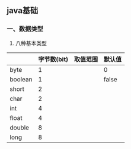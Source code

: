 ## java基础

### 一、数据类型

1. 八种基本类型

|         | 字节数(bit) | 取值范围 | 默认值 |
   | ------- | ----------- | -------- | ------ |
| byte    | 1           |          | 0      |
| boolean | 1           |          | false  |
| short   | 2           |          |        |
| char    | 2           |          |        |
| int     | 4           |          |        |
| float   | 4           |          |        |
| double  | 8           |          |        |
| long    | 8           |          |        |

   

